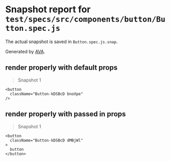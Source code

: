 # Snapshot report for `test/specs/src/components/button/Button.spec.js`

The actual snapshot is saved in `Button.spec.js.snap`.

Generated by [AVA](https://ava.li).

## render properly with default props

> Snapshot 1

    <button
      className="Button-kDSBcD bnoXpe"
    />

## render properly with passed in props

> Snapshot 1

    <button
      className="Button-kDSBcD dMBjWl"
    >
      button
    </button>
